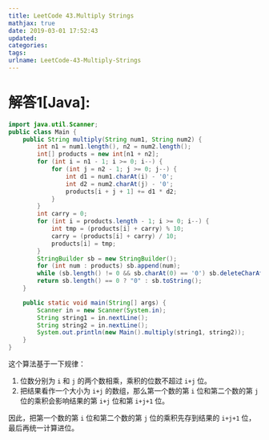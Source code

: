 ```yaml
---
title: LeetCode 43.Multiply Strings
mathjax: true
date: 2019-03-01 17:52:43
updated:
categories:
tags:
urlname: LeetCode-43-Multiply-Strings
---
```




<!-- more -->

# 解答1[Java]:

```java
import java.util.Scanner;
public class Main {
    public String multiply(String num1, String num2) {
        int n1 = num1.length(), n2 = num2.length();
        int[] products = new int[n1 + n2];
        for (int i = n1 - 1; i >= 0; i--) {
            for (int j = n2 - 1; j >= 0; j--) {
                int d1 = num1.charAt(i) - '0';
                int d2 = num2.charAt(j) - '0';
                products[i + j + 1] += d1 * d2;
            }
        }
        int carry = 0;
        for (int i = products.length - 1; i >= 0; i--) {
            int tmp = (products[i] + carry) % 10;
            carry = (products[i] + carry) / 10;
            products[i] = tmp;
        }
        StringBuilder sb = new StringBuilder();
        for (int num : products) sb.append(num);
        while (sb.length() != 0 && sb.charAt(0) == '0') sb.deleteCharAt(0);
        return sb.length() == 0 ? "0" : sb.toString();
    }

    public static void main(String[] args) {
        Scanner in = new Scanner(System.in);
        String string1 = in.nextLine();
        String string2 = in.nextLine();
        System.out.println(new Main().multiply(string1, string2));
    }
}
```

这个算法基于一下规律：

1. 位数分别为 `i` 和 `j` 的两个数相乘，乘积的位数不超过 `i+j` 位。
2. 把结果看作一个大小为 `i+j` 的数组，那么第一个数的第 `i` 位和第二个数的第 `j` 位的乘积会影响结果的第 `i+j` 位和第 `i+j+1` 位。

因此，把第一个数的第 `i` 位和第二个数的第 `j` 位的乘积先存到结果的 `i+j+1` 位，最后再统一计算进位。